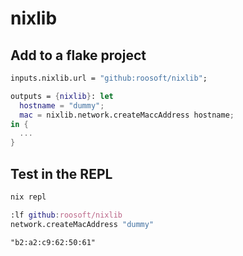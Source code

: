 # nixlib

## Add to a flake project

```nix
inputs.nixlib.url = "github:roosoft/nixlib";

outputs = {nixlib}: let
  hostname = "dummy";
  mac = nixlib.network.createMaccAddress hostname;
in {  
  ...
}
```

## Test in the REPL

```bash
nix repl
```

```nix
:lf github:roosoft/nixlib
network.createMacAddress "dummy"
```

```
"b2:a2:c9:62:50:61"
```
